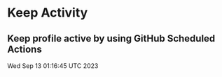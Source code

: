 # Keep Activity 
Keep profile active by using GitHub Scheduled Actions
--- 
Wed Sep 13 01:16:45 UTC 2023